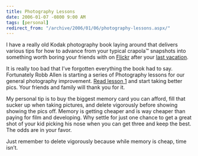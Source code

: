 ```yaml
---
title: Photography Lessons
date: 2006-01-07 -0800 9:00 AM
tags: [personal]
redirect_from: "/archive/2006/01/06/photography-lessons.aspx/"
---
```


I have a really old Kodak photography book laying around that delivers
various tips for how to advance from your typical crapola™ snapshots
into something worth boring your friends with on
[Flickr](http://flickr.com/) after your [last
vacation](https://haacked.com/archive/2005/11/29/11266.aspx).

It is really too bad that I’ve forgotten everything the book had to say.
Fortunately Robb Allen is starting a series of Photography lessons for
our general photography improvement. [Read lesson
1](http://sharpmarbles.stufftoread.com/archive/2006/01/07/4379.aspx) and
start taking better pics. Your friends and family will thank you for it.

My personal tip is to buy the biggest memory card you can afford, fill
that sucker up when taking pictures, and delete vigorously before
showing showing the pics off. Memory is getting cheaper and is way
cheaper than paying for film and developing. Why settle for just one
chance to get a great shot of your kid picking his nose when you can get
three and keep the best. The odds are in your favor.

Just remember to delete vigorously because while memory is cheap, time
isn’t.

